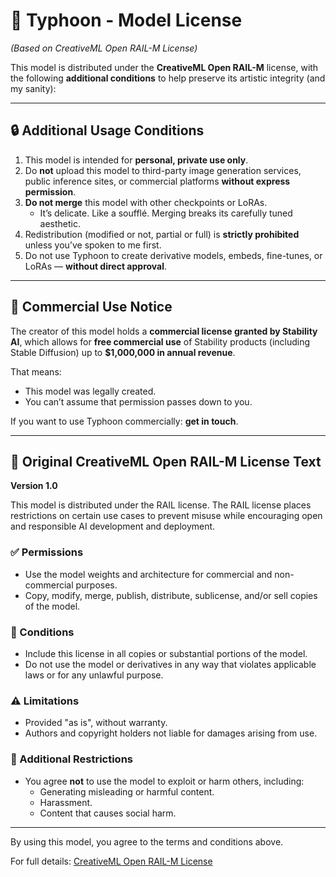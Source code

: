 # 📝 Typhoon - Model License  
*(Based on CreativeML Open RAIL-M License)*

This model is distributed under the **CreativeML Open RAIL-M** license, with the following **additional conditions** to help preserve its artistic integrity (and my sanity):

---

## 🔒 Additional Usage Conditions

1. This model is intended for **personal, private use only**.
2. Do **not** upload this model to third-party image generation services, public inference sites, or commercial platforms **without express permission**.
3. **Do not merge** this model with other checkpoints or LoRAs.  
   - It’s delicate. Like a soufflé. Merging breaks its carefully tuned aesthetic.
4. Redistribution (modified or not, partial or full) is **strictly prohibited** unless you’ve spoken to me first.
5. Do not use Typhoon to create derivative models, embeds, fine-tunes, or LoRAs — **without direct approval**.

---

## 💼 Commercial Use Notice

The creator of this model holds a **commercial license granted by Stability AI**, which allows for **free commercial use** of Stability products (including Stable Diffusion) up to **$1,000,000 in annual revenue**.

That means:
- This model was legally created.
- You can’t assume that permission passes down to you.

If you want to use Typhoon commercially: **get in touch**.

---

## 📄 Original CreativeML Open RAIL-M License Text

**Version 1.0**

This model is distributed under the RAIL license. The RAIL license places restrictions on certain use cases to prevent misuse while encouraging open and responsible AI development and deployment.

### ✅ Permissions
- Use the model weights and architecture for commercial and non-commercial purposes.
- Copy, modify, merge, publish, distribute, sublicense, and/or sell copies of the model.

### 📌 Conditions
- Include this license in all copies or substantial portions of the model.
- Do not use the model or derivatives in any way that violates applicable laws or for any unlawful purpose.

### ⚠️ Limitations
- Provided "as is", without warranty.
- Authors and copyright holders not liable for damages arising from use.

### 🚫 Additional Restrictions
- You agree **not** to use the model to exploit or harm others, including:
  - Generating misleading or harmful content.
  - Harassment.
  - Content that causes social harm.

---

By using this model, you agree to the terms and conditions above.

For full details: [CreativeML Open RAIL-M License](https://huggingface.co/spaces/CompVis/stable-diffusion-license)

